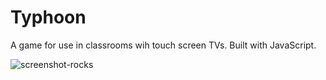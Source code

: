 # Typhoon

A game for use in classrooms wih touch screen TVs. Built with JavaScript.

![screenshot-rocks](https://user-images.githubusercontent.com/65225269/201842266-75fb4c6b-87ef-4c63-9f48-ab06b62660f2.png)
